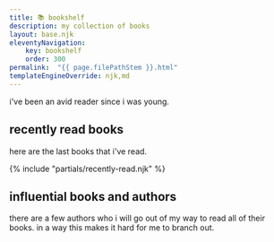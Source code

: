 ```yaml
---
title: 📚 bookshelf
description: my collection of books
layout: base.njk
eleventyNavigation:
    key: bookshelf
    order: 300
permalink:  "{{ page.filePathStem }}.html"
templateEngineOverride: njk,md
---
```


i've been an avid reader since i was young.

## recently read books

here are the last books that i've read.

{% include "partials/recently-read.njk" %}

## influential books and authors

there are a few authors who i will go out of my way to read all of their books. in a way this makes it hard for me to branch out.
